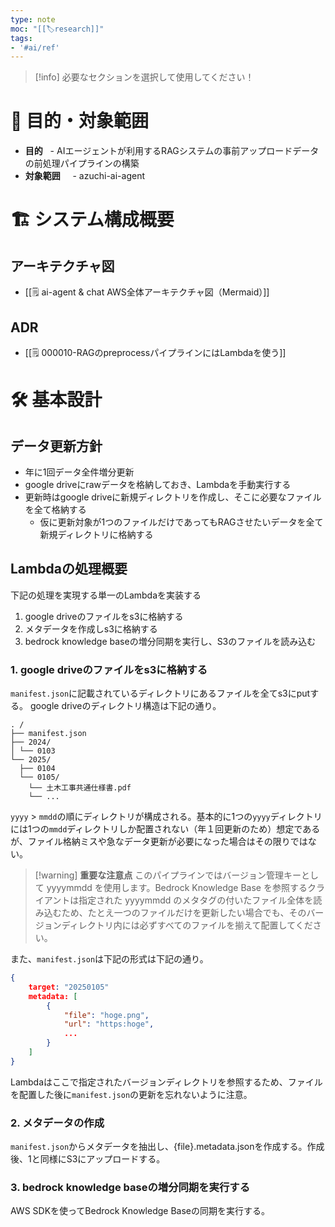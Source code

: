 ```yaml
---
type: note
moc: "[[🏷️research]]"
tags:
- '#ai/ref'
---
```

> [!info] 必要なセクションを選択して使用してください！

# 🎯 目的・対象範囲

- **目的**
    - AIエージェントが利用するRAGシステムの事前アップロードデータの前処理パイプラインの構築
- **対象範囲**  
    - azuchi-ai-agent

# 🏗 システム構成概要

## アーキテクチャ図
- [[🗒️ ai-agent & chat AWS全体アーキテクチャ図（Mermaid）]]
## ADR
- [[🗒️ 000010-RAGのpreprocessパイプラインにはLambdaを使う]]
# 🛠 基本設計

## データ更新方針
- 年に1回データ全件増分更新
- google driveにrawデータを格納しておき、Lambdaを手動実行する
- 更新時はgoogle driveに新規ディレクトリを作成し、そこに必要なファイルを全て格納する
	- 仮に更新対象が1つのファイルだけであってもRAGさせたいデータを全て新規ディレクトリに格納する
## Lambdaの処理概要
下記の処理を実現する単一のLambdaを実装する
1. google driveのファイルをs3に格納する
2. メタデータを作成しs3に格納する
3. bedrock knowledge baseの増分同期を実行し、S3のファイルを読み込む
### 1. google driveのファイルをs3に格納する
`manifest.json`に記載されているディレクトリにあるファイルを全てs3にputする。
google driveのディレクトリ構造は下記の通り。
```
. /
├── manifest.json
├── 2024/ 
│ └── 0103 
└── 2025/ 
  ├── 0104 
  └── 0105/ 
    └── 土木工事共通仕様書.pdf
	└── ...
```
`yyyy` > `mmdd`の順にディレクトリが構成される。基本的に1つの`yyyy`ディレクトリには1つの`mmdd`ディレクトリしか配置されない（年１回更新のため）想定であるが、ファイル格納ミスや急なデータ更新が必要になった場合はその限りではない。
> [!warning] **重要な注意点**
> このパイプラインではバージョン管理キーとして yyyymmdd を使用します。Bedrock Knowledge Base を参照するクライアントは指定された yyyymmdd のメタタグの付いたファイル全体を読み込むため、たとえ一つのファイルだけを更新したい場合でも、そのバージョンディレクトリ内には必ずすべてのファイルを揃えて配置してください。

また、`manifest.json`は下記の形式は下記の通り。
```json
{
	target: "20250105"
	metadata: [
		{
			"file": "hoge.png",
			"url": "https:hoge",
			...
		}
	]
}
```
Lambdaはここで指定されたバージョンディレクトリを参照するため、ファイルを配置した後に`manifest.json`の更新を忘れないように注意。
### 2. メタデータの作成
`manifest.json`からメタデータを抽出し、{file}.metadata.jsonを作成する。作成後、1と同様にS3にアップロードする。
### 3. bedrock knowledge baseの増分同期を実行する

AWS SDKを使ってBedrock Knowledge Baseの同期を実行する。


